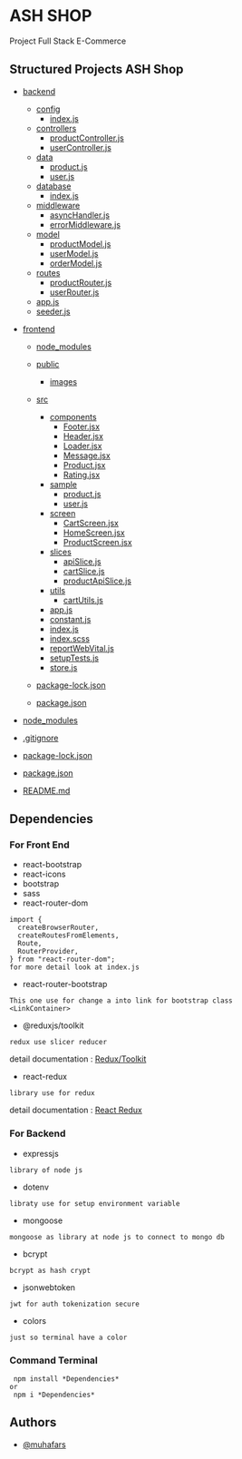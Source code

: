 # ASH SHOP

Project Full Stack E-Commerce

## Structured Projects ASH Shop

- [backend](./backend)

  - [config](./backend/config)
    - [index.js](./backend/config/index.js)
  - [controllers](./backend/controllers)
    - [productController.js](./backend/controllers/productController.js)
    - [userController.js](./backend/controllers/userController.js)
  - [data](./backend/data)
    - [product.js](./backend/data/product.js)
    - [user.js](./backend/data/user.js)
  - [database](./backend/database)
    - [index.js](./backend/database/index.js)
  - [middleware](./backend/middleware)
    - [asyncHandler.js](./backend/middleware/asyncHandler.js)
    - [errorMiddleware.js](./backend/middleware/errorMiddleware.js)
  - [model](./backend/model)
    - [productModel.js](./backend/model/productModel.js)
    - [userModel.js](./backend/model/userModel.js)
    - [orderModel.js](./backend/model/orderModel.js)
  - [routes](./backend/routes)
    - [productRouter.js](./backend/routes/productRouter.js)
    - [userRouter.js](./backend/routes/userRouter.js)
  - [app.js](./backend/app.js)
  - [seeder.js](./backend/seeder.js)

- [frontend](./frontend)

  - [node_modules](./frontend/node_modules)
  - [public](./frontend/public)
    - [images](./frontend/public/images)
  - [src](./frontend/src)

    - [components](./frontend/src/components)
      - [Footer.jsx](./frontend/src/components/Footer.jsx)
      - [Header.jsx](./frontend/src/components/Header.jsx)
      - [Loader.jsx](./frontend/src/components/Loader.jsx)
      - [Message.jsx](./frontend/src/components/Header.jsx)
      - [Product.jsx](./frontend/src/components/Product.jsx)
      - [Rating.jsx](./frontend/src/components/Rating.jsx)
    - [sample](./frontend/src/sample)
      - [product.js](./frontend/src/sample/product.js)
      - [user.js](./frontend/src/sample/user.js)
    - [screen](./frontend/src/screen)
      - [CartScreen.jsx](./frontend/screen/CartScreen.jsx)
      - [HomeScreen.jsx](./frontend/screen/HomeScreen.jsx)
      - [ProductScreen.jsx](./frontend/screen/ProductScreen.jsx)
    - [slices](./frontend/src/slices)
      - [apiSlice.js](./frontend/slices/apiSlice.js)
      - [cartSlice.js](./frontend/slices/cartSlice.js)
      - [productApiSlice.js](./frontend/slices/productApiSlice.js)
    - [utils](./frontend/src/utils)
      - [cartUtils.js](./frontend/utils/cartUtils.js)
    - [app.js](./frontend/src/app.js)
    - [constant.js](./frontend/src/constant.js)
    - [index.js](./frontend/src/index.js)
    - [index.scss](./frontend/src/index.scss)
    - [reportWebVital.js](./frontend/src/reportWebVital.js)
    - [setupTests.js](./frontend/src/setupTests.js)
    - [store.js](./frontend/src/store.js)

  - [package-lock.json](./frontend/src/package-lock.json)
  - [package.json](./frontend/src/package.json)

- [node_modules](./node_modules)
- [.gitignore](./gitignore)
- [package-lock.json](./package-lock.json)
- [package.json](./package.json)
- [README.md](./README.md)

## Dependencies

### For Front End

- react-bootstrap
- react-icons
- bootstrap
- sass
- react-router-dom

```
import {
  createBrowserRouter,
  createRoutesFromElements,
  Route,
  RouterProvider,
} from "react-router-dom";
for more detail look at index.js
```

- react-router-bootstrap

```
This one use for change a into link for bootstrap class
<LinkContainer>
```

- @reduxjs/toolkit

```
redux use slicer reducer
```

detail documentation : [Redux/Toolkit ](https://redux-toolkit.js.org/)

- react-redux

```
library use for redux
```

detail documentation : [React Redux ](https://react-redux.js.org/)

### For Backend

- expressjs

```
library of node js
```

- dotenv

```
libraty use for setup environment variable
```

- mongoose

```
mongoose as library at node js to connect to mongo db
```

- bcrypt

```
bcrypt as hash crypt
```

- jsonwebtoken

```
jwt for auth tokenization secure
```

- colors

```
just so terminal have a color
```

### Command Terminal

```
 npm install *Dependencies*
or
 npm i *Dependencies*
```

## Authors

- [@muhafars](https://www.github.com/muhafars)
